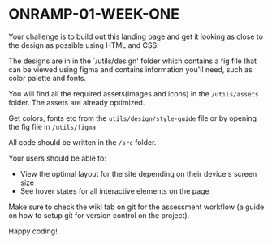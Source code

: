 # ONRAMP-01-WEEK-ONE

Your challenge is to build out this landing page and get it looking as close to the design as possible using HTML and CSS.


The designs are in in the `/utils/design' folder which contains a fig file that can be viewed using figma and contains information you'll need, such as color palette and fonts.


You will find all the required assets(images and icons) in the `/utils/assets` folder. The assets are already optimized.

Get colors, fonts etc from the `utils/design/style-guide` file or by opening the fig file in `/utils/figma`

All code should be written in the `/src` folder.

Your users should be able to: 

- View the optimal layout for the site depending on their device's screen size
- See hover states for all interactive elements on the page


Make sure to check the wiki tab on git for the assessment workflow (a guide on how to setup git for version control on the project).

Happy coding!